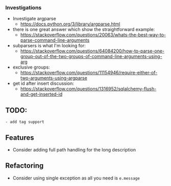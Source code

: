 ### Investigations
- Investigate argparse
    - https://docs.python.org/3/library/argparse.html
- there is one great answer which show the straightforward example:
    - https://stackoverflow.com/questions/20063/whats-the-best-way-to-parse-command-line-arguments
- subparsers is what I'm looking for:
    - https://stackoverflow.com/questions/64084200/how-to-parse-one-group-out-of-the-two-groups-of-command-line-arguments-using-arg
- exclusive groups:
    - https://stackoverflow.com/questions/11154946/require-either-of-two-arguments-using-argparse
- get id after insert discussion:
    - https://stackoverflow.com/questions/1316952/sqlalchemy-flush-and-get-inserted-id

## TODO:
    - add tag support

## Features
- Consider adding full path handling for the long description

## Refactoring
- Consider using single exception as all you need is `e.message`


